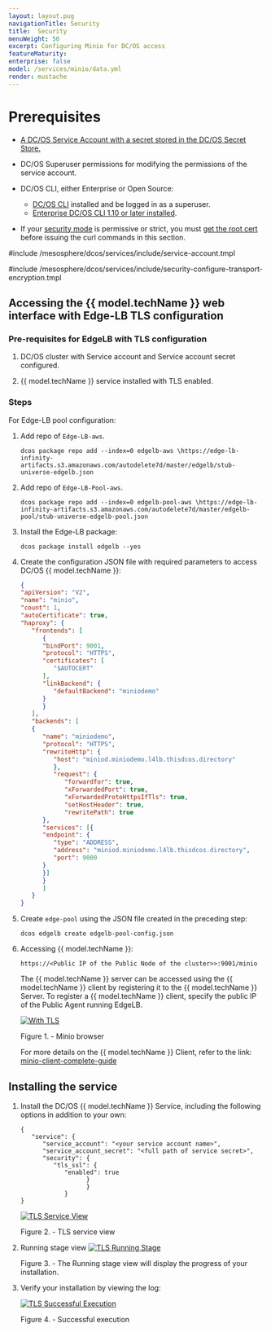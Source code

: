 ```yaml
---
layout: layout.pug
navigationTitle: Security
title:  Security
menuWeight: 50
excerpt: Configuring Minio for DC/OS access
featureMaturity:
enterprise: false
model: /services/minio/data.yml
render: mustache
---
```


# Prerequisites
- [A DC/OS Service Account with a secret stored in the DC/OS Secret Store.](https://docs.mesosphere.com/latest/security/ent/service-auth/custom-service-auth/)
- DC/OS Superuser permissions for modifying the permissions of the service account.

- DC/OS CLI, either Enterprise or Open Source:
   - [DC/OS CLI](https://docs.mesosphere.com/1.10/cli/install/) installed and be logged in as a superuser.
   - [Enterprise DC/OS CLI 1.10 or later installed](https://docs.mesosphere.com/1.10/cli/enterprise-cli/#ent-cli-install).
- If your [security mode](https://docs.mesosphere.com/1.10/security/ent/) is permissive or strict, you must [get the root cert](https://docs.mesosphere.com/1.10/security/ent/tls-ssl/get-cert/) before issuing the curl commands in this section.

#include /mesosphere/dcos/services/include/service-account.tmpl

#include /mesosphere/dcos/services/include/security-configure-transport-encryption.tmpl

## Accessing the {{ model.techName }} web interface with Edge-LB TLS configuration

### Pre-requisites for EdgeLB with TLS configuration
1. DC/OS cluster with Service account and Service account secret configured.

1. {{ model.techName }} service installed with TLS enabled.

### Steps


For Edge-LB pool configuration:
1. Add repo of `Edge-LB-aws`.
   ```shell
   dcos package repo add --index=0 edgelb-aws \https://edge-lb-infinity-artifacts.s3.amazonaws.com/autodelete7d/master/edgelb/stub-universe-edgelb.json
   ```
1. Add repo of `Edge-LB-Pool-aws`.
   ```shell
   dcos package repo add --index=0 edgelb-pool-aws \https://edge-lb-infinity-artifacts.s3.amazonaws.com/autodelete7d/master/edgelb-pool/stub-universe-edgelb-pool.json
   ```
1. Install the Edge-LB package:
   ```shell
   dcos package install edgelb --yes
   ``` 
1. Create the configuration JSON file with required parameters to access DC/OS {{ model.techName }}:
   ```json
   {
   "apiVersion": "V2",
   "name": "minio",
   "count": 1,
   "autoCertificate": true,
   "haproxy": {
      "frontends": [
         {
         "bindPort": 9001,
         "protocol": "HTTPS",
         "certificates": [
            "$AUTOCERT"
         ],
         "linkBackend": {
            "defaultBackend": "miniodemo"
         }
         }
      ],
      "backends": [
      {
         "name": "miniodemo",
         "protocol": "HTTPS",
         "rewriteHttp": {
            "host": "miniod.miniodemo.l4lb.thisdcos.directory"
            },
            "request": {
               "forwardfor": true,
               "xForwardedPort": true,
               "xForwardedProtoHttpsIfTls": true,
               "setHostHeader": true,
               "rewritePath": true
         },
         "services": [{
         "endpoint": {
            "type": "ADDRESS",
            "address": "miniod.miniodemo.l4lb.thisdcos.directory",
            "port": 9000
         }
         }]
         }
         ]
      }
   }

   ```
1. Create `edge-pool` using the JSON file created in the preceding step:
   ```shell
   dcos edgelb create edgelb-pool-config.json
   ```    
1. Accessing {{ model.techName }}:
   ```shell
   https://<Public IP of the Public Node of the cluster>>:9001/minio
   ```  
   The {{ model.techName }} server can be accessed using the {{ model.techName }} client by registering it to the {{ model.techName }} Server. To register a {{ model.techName }} client, specify the public IP of the Public Agent running EdgeLB.

   [<img src="../img/edgelb_with_tls.png" alt="With TLS"/>](../img/edgelb_with_tls.png)

   Figure 1. - Minio browser 

   For more details on the {{ model.techName }} Client, refer to the link:
   [minio-client-complete-guide](https://docs.minio.io/docs/minio-client-complete-guide.html)  

## Installing the service

1. Install the DC/OS {{ model.techName }} Service, including the following options in addition to your own:

   ```shell
   {
      "service": {
         "service_account": "<your service account name>",
         "service_account_secret": "<full path of service secret>",
         "security": {
            "tls_ssl": {
               "enabled": true
                     }
                     }
               }
   }
   ```

   [<img src="../img/TLS_Service.png" alt="TLS Service View"/>](../img/TLS_Service.png)

   Figure 2. - TLS service view
1. Running stage view
   [<img src="../img/TLS_Running_Stage.png" alt="TLS Running Stage"/>](../img/Running_Stage1.png)

   Figure 3. - The Running stage view will display the progress of your installation.

1. Verify your installation by viewing the log:

   [<img src="../img/TLS_Successful_Execution.png" alt="TLS Successful Execution"/>](../img/TLS_Successful_Execution.png)

   Figure 4. - Successful execution

